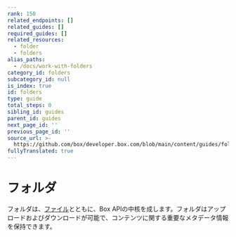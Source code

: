 ```yaml
---
rank: 150
related_endpoints: []
related_guides: []
required_guides: []
related_resources:
  - folder
  - folders
alias_paths:
  - /docs/work-with-folders
category_id: folders
subcategory_id: null
is_index: true
id: folders
type: guide
total_steps: 0
sibling_id: guides
parent_id: guides
next_page_id: ''
previous_page_id: ''
source_url: >-
  https://github.com/box/developer.box.com/blob/main/content/guides/folders/index.md
fullyTranslated: true
---
```

# フォルダ

フォルダは、[ファイル][files]とともに、Box APIの中核を成します。フォルダはアップロードおよびダウンロードが可能で、コンテンツに関する重要なメタデータ情報を保持できます。

[files]: g://files